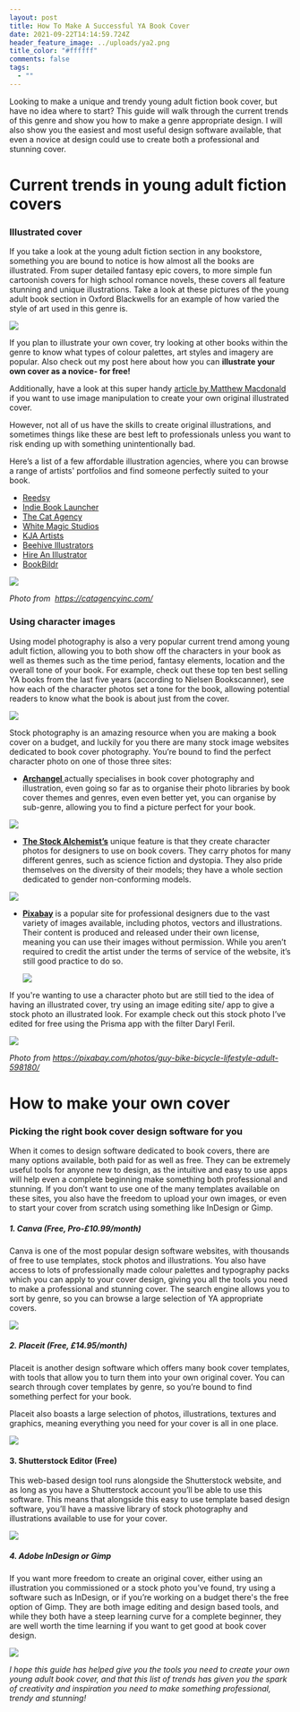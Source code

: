 ```yaml
---
layout: post
title: How To Make A Successful YA Book Cover
date: 2021-09-22T14:14:59.724Z
header_feature_image: ../uploads/ya2.png
title_color: "#ffffff"
comments: false
tags:
  - ""
---
```

<!--StartFragment-->

Looking to make a unique and trendy young adult fiction book cover, but have no idea where to start? This guide will walk through the current trends of this genre and show you how to make a genre appropriate design. I will also show you the easiest and most useful design software available, that even a novice at design could use to create both a professional and stunning cover.



# Current trends in young adult fiction covers



### Illustrated cover

If you take a look at the young adult fiction section in any bookstore, something you are bound to notice is how almost all the books are illustrated. From super detailed fantasy epic covers, to more simple fun cartoonish covers for high school romance novels, these covers all feature stunning and unique illustrations. Take a look at these pictures of the young adult book section in Oxford Blackwells for an example of how varied the style of art used in this genre is.

![](../uploads/ya1.png)

If you plan to illustrate your own cover, try looking at other books within the genre to know what types of colour palettes, art styles and imagery are popular. Also check out my post here about how you can **illustrate your own cover as a novice- for free!**

Additionally, have a look at this super handy [article by Matthew Macdonald](https://writingcooperative.com/how-to-illustrate-your-book-for-0-e1a5fe89375d) if you want to use image manipulation to create your own original illustrated cover.

However, not all of us have the skills to create original illustrations, and sometimes things like these are best left to professionals unless you want to risk ending up with something unintentionally bad. 

Here’s a list of a few affordable illustration agencies, where you can browse a range of artists' portfolios and find someone perfectly suited to your book. 

* [Reedsy](https://reedsy.com/hire/us/illustration/)
* [Indie Book Launcher](https://indiebooklauncher.com/services/cover-design.php)
* [The Cat Agency](https://catagencyinc.com/)
* [White Magic Studios](https://www.whitemagicstudios.co.uk/book-illustration-services)
* [KJA Artists](http://www.kja-illustrators.com/welcome)
* [Beehive Illustrators](https://www.beehiveillustration.com/)
* [Hire An Illustrator](https://www.hireanillustrator.com/i/)
* [BookBildr](https://www.bookbildr.com/)

![](../uploads/ya4.png)

*Photo from  <https://catagencyinc.com/>*

### Using character images

Using model photography is also a very popular current trend among young adult fiction, allowing you to both show off the characters in your book as well as themes such as the time period, fantasy elements, location and the overall tone of your book. For example, check out these top ten best selling YA books from the last five years (according to Nielsen Bookscanner), see how each of the character photos set a tone for the book, allowing potential readers to know what the book is about just from the cover.

![](../uploads/ya2.png)

Stock photography is an amazing resource when you are making a book cover on a budget, and luckily for you there are many stock image websites dedicated to book cover photography. You’re bound to find the perfect character photo on one of those three sites:

* [**Archangel** ](https://arcangel.com/)actually specialises in book cover photography and illustration, even going so far as to organise their photo libraries by book cover themes and genres, even even better yet, you can organise by sub-genre, allowing you to find a picture perfect for your book.

![](../uploads/ya5.png)

* **[The Stock Alchemist’s](https://www.thestockalchemist.com/)** unique feature is that they create character photos for designers to use on book covers. They carry photos for many different genres, such as science fiction and dystopia. They also pride themselves on the diversity of their models; they have a whole section dedicated to gender non-conforming models.

![](../uploads/ya6.png)

* **[Pixabay](https://pixabay.com/)** is a popular site for professional designers due to the vast variety of images available, including photos, vectors and illustrations. Their content is produced and released under their own license, meaning you can use their images without permission. While you aren’t required to credit the artist under the terms of service of the website, it’s still good practice to do so.

  ![](../uploads/ya7.png)

If you're wanting to use a character photo but are still tied to the idea of having an illustrated cover, try using an image editing site/ app to give a stock photo an illustrated look. For example check out this stock photo I’ve edited for free using the Prisma app with the filter Daryl Feril. 

![](../uploads/ya3.png)

*Photo from <https://pixabay.com/photos/guy-bike-bicycle-lifestyle-adult-598180/>* 



# How to make your own cover

### Picking the right book cover design software for you

When it comes to design software dedicated to book covers, there are many options available, both paid for as well as free. They can be extremely useful tools for anyone new to design, as the intuitive and easy to use apps will help even a complete beginning make something both professional and stunning. If you don’t want to use one of the many templates available on these sites, you also have the freedom to upload your own images, or even to start your cover from scratch using something like InDesign or Gimp.



##### 1. Canva (Free, Pro-£10.99/month)

Canva is one of the most popular design software websites, with thousands of free to use templates, stock photos and illustrations. You also have access to lots of professionally made colour palettes and typography packs which you can apply to your cover design, giving you all the tools you need to make a professional and stunning cover. The search engine allows you to sort by genre, so you can browse a large selection of YA appropriate covers.

![](../uploads/ya8.png)

##### 2. Placeit (Free, £14.95/month)

Placeit is another design software which offers many book cover templates, with tools that allow you to turn them into your own original cover. You can search through cover templates by genre, so you’re bound to find something perfect for your book.

Placeit also boasts a large selection of photos, illustrations, textures and graphics, meaning everything you need for your cover is all in one place. 

![](../uploads/ya9.png)

#### 3. Shutterstock Editor (Free)

This web-based design tool runs alongside the Shutterstock website, and as long as you have a Shutterstock account you’ll be able to use this software. This means that alongside this easy to use template based design software, you’ll have a massive library of stock photography and illustrations available to use for your cover.

![](../uploads/ya10.png)

##### 4. Adobe InDesign or Gimp

If you want more freedom to create an original cover, either using an illustration you commissioned or a stock photo you’ve found, try using a software such as InDesign, or if you’re working on a budget there's the free option of Gimp. They are both image editing and design based tools, and while they both have a steep learning curve for a complete beginner, they are well worth the time learning if you want to get good at book cover design.

![](../uploads/ya11.png)



*I hope this guide has helped give you the tools you need to create your own young adult book cover, and that this list of trends has given you the spark of creativity and inspiration you need to make something professional, trendy and stunning!*



<!--EndFragment-->